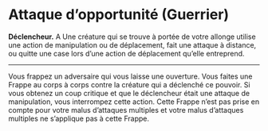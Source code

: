 # Attaque d’opportunité (Guerrier)

<p><strong>Déclencheur.</strong>&nbsp;A Une créature qui se trouve à portée de votre allonge utilise une action de manipulation ou de déplacement, fait une attaque à distance, ou quitte une case lors d’une action de déplacement qu’elle entreprend.</p>
<hr>
<p>Vous frappez un adversaire qui vous laisse une ouverture. Vous faites une Frappe au corps à corps contre la créature qui a déclenché ce pouvoir. Si vous obtenez un coup critique et que le déclencheur était une attaque de manipulation, vous interrompez cette action. Cette Frappe n’est pas prise en compte pour votre malus d’attaques multiples et votre malus d’attaques multiples ne s’applique pas à cette Frappe.</p>